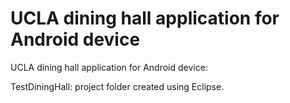 # UCLA dining hall application for Android device
UCLA dining hall application for Android device:

TestDiningHall: project folder created using Eclipse.

